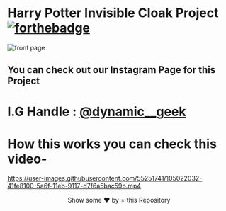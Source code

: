 # Harry Potter Invisible Cloak Project  [![forthebadge](https://forthebadge.com/images/badges/made-with-python.svg)](https://forthebadge.com)



![front page](https://user-images.githubusercontent.com/55251741/105021800-fba92200-5a6e-11eb-9839-42f04ce7ca0b.png)

## You can check out our Instagram Page for this Project 

# I.G Handle : [@dynamic__geek](https://www.instagram.com/dynamic__geek/?hl=en)

# How this works you can check this video- 

https://user-images.githubusercontent.com/55251741/105022032-41fe8100-5a6f-11eb-9117-d7f6a5bac59b.mp4


<p align="center">Show some ❤️ by ⭐ this Repository</p>



